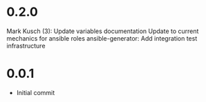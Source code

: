 # 0.2.0

Mark Kusch (3):
      Update variables documentation
      Update to current mechanics for ansible roles
      ansible-generator: Add integration test infrastructure

# 0.0.1

* Initial commit


<!-- vim: set nofen ts=4 sw=4 et: -->
